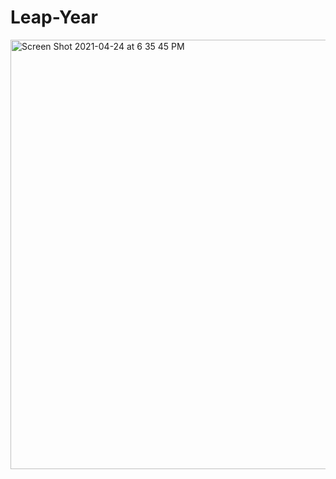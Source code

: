 # Leap-Year

<img width="687" alt="Screen Shot 2021-04-24 at 6 35 45 PM" src="https://user-images.githubusercontent.com/59002110/115977350-0a9ae700-a52c-11eb-8b0a-373c4512033d.png">
